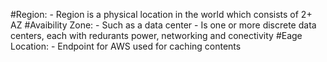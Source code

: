 #Region: 
	- Region is a physical location in the world which consists of 2+ AZ
#Avaibility Zone: 
	- Such as a data center
	- Is one or more discrete data centers, each with redurants power, networking and conectivity
#Eage Location:
	- Endpoint for AWS used for caching contents
